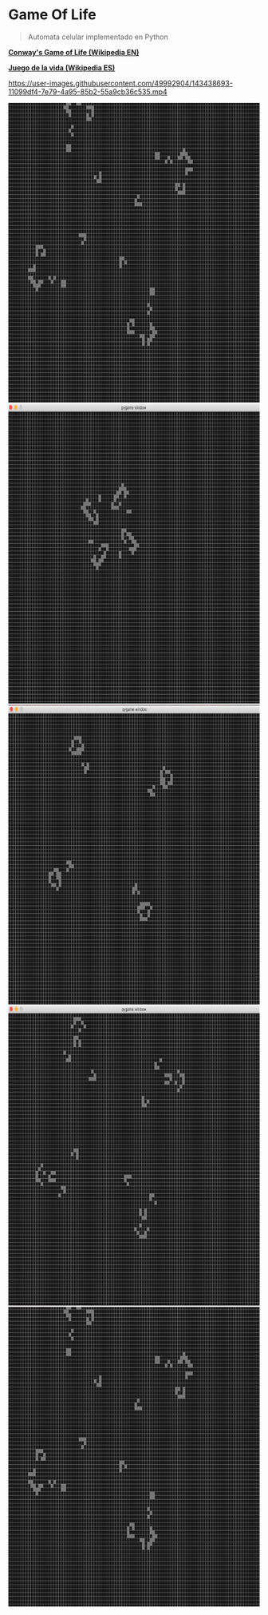 # Game Of Life
>Automata celular implementado en Python

[**Conway's Game of Life (Wikipedia EN)**](https://en.wikipedia.org/wiki/Conway%27s_Game_of_Life)

[**Juego de la vida (Wikipedia ES)**](https://es.wikipedia.org/wiki/Juego_de_la_vida)

https://user-images.githubusercontent.com/49992904/143438693-11099df4-7e79-4a95-85b2-55a9cb36c535.mp4

<img src="https://github.com/marioperezmon/Game-of-Life/blob/master/img/GOL_4.png" alt="gol_1" width="800" height="600"/>

<img src="https://github.com/marioperezmon/Game-of-Life/blob/master/img/GOL_1.png" alt="gol_1" width="800" height="600"/>

<img src="https://github.com/marioperezmon/Game-of-Life/blob/master/img/GOL_2.png" alt="gol_1" width="800" height="600"/>

<img src="https://github.com/marioperezmon/Game-of-Life/blob/master/img/GOL_3.png" alt="gol_1" width="800" height="600"/>

<img src="https://github.com/marioperezmon/Game-of-Life/blob/master/img/GOL_4.png" alt="gol_1" width="800" height="600"/>

